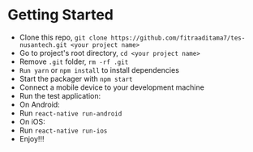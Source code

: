 # Getting Started
- Clone this repo, `git clone https://github.com/fitraaditama7/tes-nusantech.git <your project name>`
- Go to project's root directory, `cd <your project name>`
- Remove `.git` folder, `rm -rf .git`
- `Run yarn` or `npm install` to install dependencies
- Start the packager with `npm start`
- Connect a mobile device to your development machine
- Run the test application:
- On Android:
- Run `react-native run-android`
- On iOS:
- Run `react-native run-ios`
- Enjoy!!!
